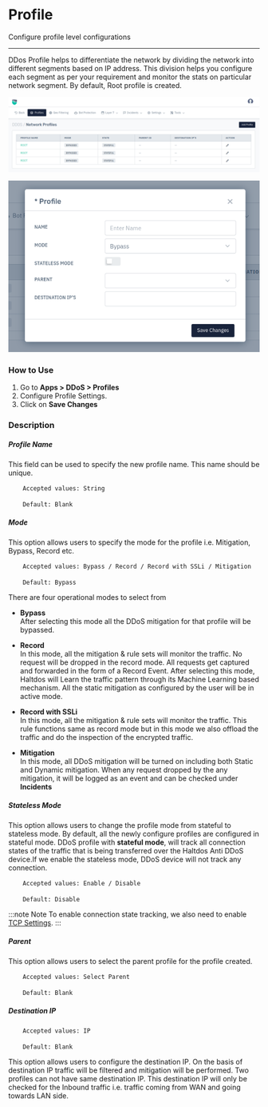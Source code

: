 # Profile

Configure profile level configurations

---

DDos Profile helps to differentiate the network by dividing the network into different segments based on IP address. This division helps you configure each segment as per your requirement and monitor the stats on particular network segment. By default, Root profile is created.

![network_profile](/img/ddos/v8/ddos_network_profile_1.png)

![add_profile](/img/ddos/v8/ddos_network_profile_2.png)

### How to Use

1. Go to  **Apps > DDoS > Profiles** 
2. Configure Profile Settings.
3. Click on **Save Changes**


### Description

##### **Profile Name**

This field can be used to specify the new profile name. This name should be unique.

```
    Accepted values: String

    Default: Blank
```


##### **Mode**

This option allows users to specify the mode for the profile i.e. Mitigation, Bypass, Record etc.

```
    Accepted values: Bypass / Record / Record with SSLi / Mitigation

    Default: Bypass
```


There are four operational modes to select from

- **Bypass**  
After selecting this mode all the DDoS mitigation for that profile will be bypassed.

- **Record**  
In this mode, all the mitigation & rule sets will monitor the traffic. No request will be dropped in the record mode. All requests get captured and forwarded in the form of a Record Event. After selecting this mode, Haltdos will Learn the traffic pattern through its Machine Learning based mechanism. All the static mitigation as configured by the user will be in active mode.

- **Record with SSLi**  
In this mode, all the mitigation & rule sets will monitor the traffic. This rule functions same as record mode but in this mode we also offload the traffic and do the inspection of the encrypted traffic.

- **Mitigation**  
In this mode, all DDoS mitigation will be turned on including both Static and Dynamic mitigation. When any request dropped by the any mitigation, it will be logged as an event and can be checked under **Incidents**

##### **Stateless Mode**

This option allows users to change the profile mode from stateful to stateless mode. By default, all the newly configure profiles are configured in stateful mode. DDoS profile with **stateful mode**, will track all connection states of the traffic that is being transferred over the Haltdos Anti DDoS device.If we enable the stateless mode, DDoS device will not track any connection.

```
    Accepted values: Enable / Disable

    Default: Disable
```


:::note Note
To enable connection state tracking, we also need to enable [TCP Settings](/docs/enterprise/ddos/profile/connections/tcp_settings.md).
:::

##### **Parent**

This option allows users to select the parent profile for the profile created.

```
    Accepted values: Select Parent

    Default: Blank
```


##### **Destination IP**

```
    Accepted values: IP

    Default: Blank
```


This option allows users to configure the destination IP. On the basis of destination IP traffic will be filtered and mitigation will be performed. Two profiles can not have same destination IP. This destination IP will only be checked for the Inbound traffic i.e. traffic coming from WAN and going towards LAN side.
